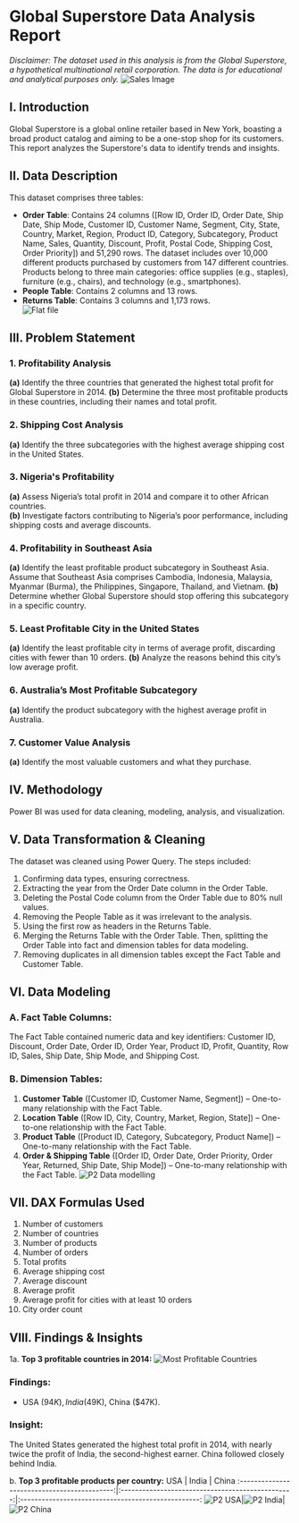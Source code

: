 # Global Superstore Data Analysis Report
_Disclaimer: The dataset used in this analysis is from the Global Superstore, a hypothetical multinational retail corporation. The data is for educational and analytical purposes only._
![Sales Image](https://github.com/user-attachments/assets/1e74d13f-9dd3-474b-8565-e5a4a9aa66ab)
## I. Introduction
Global Superstore is a global online retailer based in New York, boasting a broad product catalog and aiming to be a one-stop shop for its customers. This report analyzes the Superstore's data to identify trends and insights.
## II. Data Description
This dataset comprises three tables:
- **Order Table**: Contains 24 columns ([Row ID, Order ID, Order Date, Ship Date, Ship Mode, Customer ID, Customer Name, Segment, City, State, Country, Market, Region, Product ID, Category, Subcategory, Product Name, Sales, Quantity, Discount, Profit, Postal Code, Shipping Cost, Order Priority]) and 51,290 rows. The dataset includes over 10,000 different products purchased by customers from 147 different countries. Products belong to three main categories: office supplies (e.g., staples), furniture (e.g., chairs), and technology (e.g., smartphones).
- **People Table**: Contains 2 columns and 13 rows.
- **Returns Table**: Contains 3 columns and 1,173 rows.  
![Flat file](https://github.com/user-attachments/assets/7bfdb7bb-7233-4895-a121-e5f17def8aa8)
## III. Problem Statement
### 1. Profitability Analysis
**(a)** Identify the three countries that generated the highest total profit for Global Superstore in 2014. 
**(b)** Determine the three most profitable products in these countries, including their names and total profit.
### 2. Shipping Cost Analysis
**(a)** Identify the three subcategories with the highest average shipping cost in the United States.
### 3. Nigeria's Profitability
**(a)** Assess Nigeria’s total profit in 2014 and compare it to other African countries.  
**(b)** Investigate factors contributing to Nigeria’s poor performance, including shipping costs and average discounts.
### 4. Profitability in Southeast Asia
**(a)** Identify the least profitable product subcategory in Southeast Asia. Assume that Southeast Asia comprises Cambodia, Indonesia, Malaysia, Myanmar (Burma), the Philippines, Singapore, Thailand, and Vietnam.
**(b)** Determine whether Global Superstore should stop offering this subcategory in a specific country.
### 5. Least Profitable City in the United States
**(a)** Identify the least profitable city in terms of average profit, discarding cities with fewer than 10 orders.
**(b)** Analyze the reasons behind this city’s low average profit.
### 6. Australia’s Most Profitable Subcategory
**(a)** Identify the product subcategory with the highest average profit in Australia.
### 7. Customer Value Analysis
**(a)** Identify the most valuable customers and what they purchase.
## IV. Methodology
Power BI was used for data cleaning, modeling, analysis, and visualization.
## V. Data Transformation & Cleaning
The dataset was cleaned using Power Query. The steps included:
1. Confirming data types, ensuring correctness.
2. Extracting the year from the Order Date column in the Order Table.
3. Deleting the Postal Code column from the Order Table due to 80% null values.
4. Removing the People Table as it was irrelevant to the analysis.
5. Using the first row as headers in the Returns Table.
6. Merging the Returns Table with the Order Table. Then, splitting the Order Table into fact and dimension tables for data modeling.
7. Removing duplicates in all dimension tables except the Fact Table and Customer Table.
## VI. Data Modeling
### A. Fact Table Columns:
The Fact Table contained numeric data and key identifiers: Customer ID, Discount, Order Date, Order ID, Order Year, Product ID, Profit, Quantity, Row ID, Sales, Ship Date, Ship Mode, and Shipping Cost.
### B. Dimension Tables:
1. **Customer Table** ([Customer ID, Customer Name, Segment]) – One-to-many relationship with the Fact Table.
2. **Location Table** ([Row ID, City, Country, Market, Region, State]) – One-to-one relationship with the Fact Table.
3. **Product Table** ([Product ID, Category, Subcategory, Product Name]) – One-to-many relationship with the Fact Table.
4. **Order & Shipping Table** ([Order ID, Order Date, Order Priority, Order Year, Returned, Ship Date, Ship Mode]) – One-to-many relationship with the Fact Table.
![P2 Data modelling](https://github.com/user-attachments/assets/beb6bbb4-18d5-4a6d-a7c0-e753dc6be191)
## VII. DAX Formulas Used
1. Number of customers
2. Number of countries
3. Number of products
4. Number of orders
5. Total profits
6. Average shipping cost
7. Average discount
8. Average profit
9. Average profit for cities with at least 10 orders
10. City order count
## VIII. Findings & Insights
1a. **Top 3 profitable countries in 2014:**
![Most Profitable Countries](https://github.com/user-attachments/assets/5cb7d1f4-2480-432c-9237-d8d81dfa1bd1)
### Findings:
  - USA ($94K), India ($49K), China ($47K).
### Insight: 
The United States generated the highest total profit in 2014, with nearly twice the profit of India, the second-highest earner. China followed closely behind India.

  b. **Top 3 profitable products per country:**
  USA                                          | India                                            | China
  :-------------------------------------------:|:------------------------------------------------:|:--------------------------------------------------:
  ![P2 USA](https://github.com/user-attachments/assets/dc95ffe4-c14f-4274-9055-4c0df770ef7d)|![P2 India](https://github.com/user-attachments/assets/a7ea669e-5934-4ae3-b54f-1c3443e8ccf2)|![P2 China](https://github.com/user-attachments/assets/8bd8fb58-493b-427e-aa62-2a913a17b677)

  


